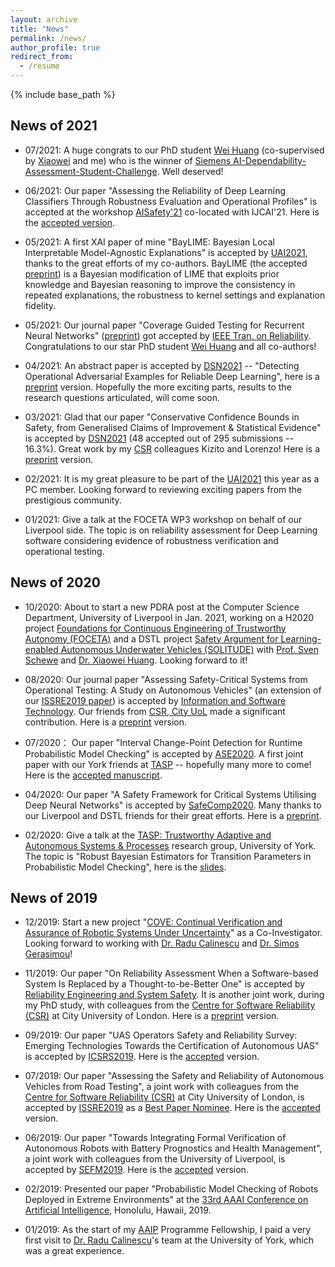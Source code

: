 ```yaml
---
layout: archive
title: "News"
permalink: /news/
author_profile: true
redirect_from:
  - /resume
---
```


{% include base_path %}
## News of 2021

* 07/2021: A huge congrats to our PhD student [Wei Huang](https://scholar.google.com/citations?user=qwqKoMAAAAAJ&hl=en) (co-supervised by [Xiaowei](https://cgi.csc.liv.ac.uk/~xiaowei/) and me) who is the winner of [Siemens AI-Dependability-Assessment-Student-Challenge](https://ecosystem.siemens.com/topic/detail/default/33). Well deserved!

* 06/2021: Our paper "Assessing the Reliability of Deep Learning Classifiers Through Robustness Evaluation and Operational Profiles" is accepted at the workshop [AISafety'21](https://www.aisafetyw.org/) co-located with IJCAI'21. Here is the [accepted version](https://arxiv.org/pdf/2106.01258.pdf).

* 05/2021: A first XAI paper of mine "BayLIME: Bayesian Local Interpretable Model-Agnostic Explanations" is accepted by [UAI2021](https://www.auai.org/uai2021/), thanks to the great efforts of my co-authors. BayLIME (the accepted [preprint](https://arxiv.org/abs/2012.03058)) is a Bayesian modification of LIME that exploits prior knowledge and Bayesian reasoning to improve the consistency in repeated explanations, the robustness to kernel settings and explanation fidelity.

* 05/2021: Our journal paper "Coverage Guided Testing for Recurrent Neural Networks" ([preprint](https://arxiv.org/pdf/1911.01952.pdf)) got accepted by [IEEE Tran. on Reliability](https://doi.org/10.1109/TR.2021.3080664). Congratulations to our star PhD student [Wei Huang](https://scholar.google.com/citations?user=qwqKoMAAAAAJ&hl=en) and all co-authors!

* 04/2021: An abstract paper is accepted by [DSN2021](http://dsn2021.ntu.edu.tw/index.html) -- "Detecting Operational Adversarial Examples for Reliable Deep Learning", here is a [preprint](https://arxiv.org/pdf/2104.06015.pdf) version. Hopefully the more exciting parts, results to the research questions articulated, will come soon.

* 03/2021: Glad that our paper "Conservative Confidence Bounds in Safety, from Generalised Claims of Improvement & Statistical Evidence" is accepted by [DSN2021](http://dsn2021.ntu.edu.tw/index.html) (48 accepted out of 295 submissions -- 16.3%). Great work by my [CSR](https://researchcentres.city.ac.uk/software-reliability) colleagues Kizito and Lorenzo! Here is a [preprint](https://openaccess.city.ac.uk/id/eprint/26128/1/DSN2021_178_PostReview.pdf) version.

* 02/2021: It is my great pleasure to be part of the [UAI2021](https://www.auai.org/uai2021/) this year as a PC member. Looking forward to reviewing exciting papers from the prestigious community.

* 01/2021: Give a talk at the FOCETA WP3 workshop on behalf of our Liverpool side. The topic is on reliability assessment for Deep Learning software considering evidence of robustness verification and operational testing. 


## News of 2020

* 10/2020: About to start a new PDRA post at the Computer Science Department, University of Liverpool in Jan. 2021, working on a H2020 project [Foundations for Continuous Engineering of Trustworthy Autonomy (FOCETA)](https://cordis.europa.eu/project/id/956123) and a DSTL project [Safety Argument for Learning-enabled Autonomous Underwater Vehicles (SOLITUDE)](https://cgi.csc.liv.ac.uk/~acps/projects/SOLITUDE.html) with [Prof. Sven Schewe](https://cgi.csc.liv.ac.uk/~sven/) and [Dr. Xiaowei Huang](https://cgi.csc.liv.ac.uk/~xiaowei/). Looking forward to it!

* 08/2020: Our journal paper "Assessing Safety-Critical Systems from Operational Testing: A Study on Autonomous Vehicles" (an extension of our [ISSRE2019 paper](https://ieeexplore.ieee.org/document/8987509)) is accepted by [Information and Software Technology](https://www.journals.elsevier.com/information-and-software-technology). Our friends from [CSR, City UoL](https://www.city.ac.uk/about/schools/mathematics-computer-science-engineering/research/centre-for-software-reliability) made a significant contribution. Here is a [preprint](https://x-y-zhao.github.io/files/IST_ISSRE2019_Extension.pdf) version.

* 07/2020： Our paper "Interval Change-Point Detection for Runtime Probabilistic Model Checking" is accepted by [ASE2020](https://conf.researchr.org/details/ase-2020/ase-2020-papers/31/Interval-Change-Point-Detection-for-Runtime-Probabilistic-Model-Checking). A first joint paper with our York friends at [TASP](https://www.cs.york.ac.uk/tasp/) -- hopefully many more to come! Here is the [accepted manuscript](https://x-y-zhao.github.io/files/ASE2020.pdf).

* 04/2020: Our paper "A Safety Framework for Critical Systems Utilising Deep Neural Networks" is accepted by [SafeComp2020](http://safecomp2020.di.fc.ul.pt/). Many thanks to our Liverpool and DSTL friends for their great efforts. Here is a [preprint](https://arxiv.org/pdf/2003.05311.pdf).

* 02/2020: Give a talk at the [TASP: Trustworthy Adaptive and Autonomous Systems & Processes](https://www.cs.york.ac.uk/tasp/) research group, University of York. The topic is "Robust Bayesian Estimators for Transition Parameters in Probabilistic Model Checking", here is the [slides](https://x-y-zhao.github.io/files/XZ_AAIP_presentation_AAAI2019.pdf).

## News of 2019

* 12/2019: Start a new project "[COVE: Continual Verification and Assurance of Robotic Systems Under Uncertainty](https://orcahub.org/engagement/partnership-fund/cove)" as a Co-Investigator. Looking forward to working with [Dr. Radu Calinescu](https://www-users.cs.york.ac.uk/~raduc/) and [Dr. Simos Gerasimou](https://www-users.cs.york.ac.uk/simos/)!

* 11/2019: Our paper "On Reliability Assessment When a Software-based System Is Replaced by a Thought-to-be-Better One" is accepted by [Reliability Engineering and System Safety](https://www.journals.elsevier.com/reliability-engineering-and-system-safety). It is another joint work, during my PhD study, with colleagues from the [Centre for Software Reliability (CSR)](https://www.city.ac.uk/about/schools/mathematics-computer-science-engineering/research/centre-for-software-reliability) at City University of London. Here is a [preprint](https://x-y-zhao.github.io/files/NWTES_RESS.pdf) version.

* 09/2019: Our paper "UAS Operators Safety and Reliability Survey: Emerging Technologies Towards the Certification of Autonomous UAS" is accepted by [ICSRS2019](http://www.icsrs.org/). Here is the [accepted](https://x-y-zhao.github.io/files/ICSRS2019.pdf) version.

* 07/2019: Our paper "Assessing the Safety and Reliability of Autonomous Vehicles from Road Testing", a joint work with colleagues from the [Centre for Software Reliability (CSR)](https://www.city.ac.uk/about/schools/mathematics-computer-science-engineering/research/centre-for-software-reliability) at City University of London, is accepted by [ISSRE2019](http://2019.issre.net/) as a [Best Paper Nominee](http://2019.issre.net/node/79). Here is the [accepted](https://x-y-zhao.github.io/files/ISSRE2019.pdf) version.

* 06/2019: Our paper "Towards Integrating Formal Verification of Autonomous Robots with Battery Prognostics and Health Management", a joint work with colleagues from the University of Liverpool, is accepted by [SEFM2019](https://sefm2019.inria.fr/). Here is the [accepted](https://x-y-zhao.github.io/files/VeriBatterySEFM19.pdf) version.

* 02/2019: Presented our paper "Probabilistic Model Checking of Robots Deployed in Extreme Environments" at the [33rd AAAI Conference on Artificial Intelligence](https://ojs.aaai.org/index.php/AAAI/article/view/4809), Honolulu, Hawaii, 2019.

* 01/2019: As the start of my [AAIP](https://www.york.ac.uk/assuring-autonomy/) Programme Fellowship, I paid a very first visit to [Dr. Radu Calinescu](https://www-users.cs.york.ac.uk/~raduc/)'s team at the University of York, which was a great experience.